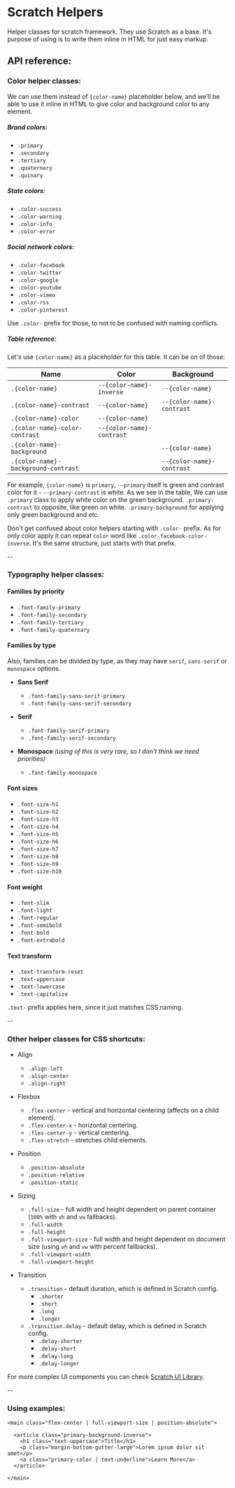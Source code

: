 # Scratch Helpers
Helper classes for scratch framework. They use Scratch as a base. It's purpose of using is to write them inline in HTML for just easy markup.

## API reference:

### Color helper classes:
We can use them instead of `{color-name}` placeholder below, and we'll be able to use it inline in HTML to give color and background color to any element.

##### Brand colors:
- `.primary`
- `.secondary`
- `.tertiary`
- `.quaternary`
- `.quinary`

##### State colors:
- `.color-success`
- `.color-warning`
- `.color-info`
- `.color-error`

##### Social network colors:
- `.color-facebook`
- `.color-twitter`
- `.color-google`
- `.color-youtube`
- `.color-vimeo`
- `.color-rss`
- `.color-pinterest`

Use `.color-` prefix for those, to not to be confused with naming conflicts.

##### Table reference:

Let's use `{color-name}` as a placeholder for this table. It can be on of those:

| Name                                 | Color                      | Background                 |
|---                                   |---                         |---                         |
| `.{color-name}`                      | `--{color-name}-inverse`   | `--{color-name}`           |
| `.{color-name}-contrast`             | `--{color-name}`           | `--{color-name}-contrast`  |
| `.{color-name}-color`                | `--{color-name}`           |                            |
| `.{color-name}-color-contrast`       | `--{color-name}-contrast`  |                            |
| `.{color-name}-background`           |                            | `--{color-name}`           |
| `.{color-name}-background-contrast`  |                            | `--{color-name}-contrast`  |

For example, `{color-name}` is `primary`, `--primary` itself is green and contrast color for it - `--primary-contrast` is white. As we see in the table, We can use `.primary` class to apply white color on the green background. `.primary-contrast` to opposite, like green on white. `.primary-background` for applying only green background and etc.

Don't get confused about color helpers starting with `.color-` prefix. As for only color apply it can repeat `color` word like `.color-facebook-color-inverse`. It's the same structure, just starts with that prefix.

--

### Typography helper classes:

#### Families by priority
- `.font-family-primary`
- `.font-family-secondary`
- `.font-family-tertiary`
- `.font-family-quaternary`

#### Families by type
Also, families can be divided by type, as they may have `serif`, `sans-serif` or `monospace` options.

- **Sans Serif**
  - `.font-family-sans-serif-primary`
  - `.font-family-sans-serif-secondary`

- **Serif**
  - `.font-family-serif-primary`
  - `.font-family-serif-secondary`

- **Monospace** *(using of this is very rare, so I don't think we need priorities)*
  - `.font-family-monospace`

#### Font sizes
- `.font-size-h1`
- `.font-size-h2`
- `.font-size-h3`
- `.font-size-h4`
- `.font-size-h5`
- `.font-size-h6`
- `.font-size-h7`
- `.font-size-h8`
- `.font-size-h9`
- `.font-size-h10`

#### Font weight
- `.font-slim`
- `.font-light`
- `.font-regular`
- `.font-semibold`
- `.font-bold`
- `.font-extrabold`

#### Text transform
- `.text-transform-reset`
- `.text-uppercase`
- `.text-lowercase`
- `.text-capitalize`

`.text-` prefix applies here, since it just matches CSS naming.

--

### Other helper classes for CSS shortcuts:

- Align
  -  `.align-left`
  -  `.align-center`
  -  `.align-right`

- Flexbox
  - `.flex-center` - vertical and horizontal centering (affects on a child element).
  - `.flex-center-x` - horizontal centering.
  - `.flex-center-y` - vertical centering.
  - `.flex-stretch` - stretches child elements.

- Position
  - `.position-absolute`
  - `.position-relative`
  - `.position-static`

- Sizing
  - `.full-size` - full width and height dependent on parent container (`100%` with `vh` and `vw` fallbacks).
  - `.full-width`
  - `.full-height`
  - `.full-viewport-size` - full width and height dependent on document size (using `vh` and `vw` with percent fallbacks).
  - `.full-viewport-width`
  - `.full-viewport-height`

- Transition
  - `.transition` - default duration, which is defined in Scratch config.
    - `.shorter`
    - `.short`
    - `.long`
    - `.longer`
  - `.transition.delay` - default delay, which is defined in Scratch config.
    - `.delay-shorter`
    - `.delay-short`
    - `.delay-long`
    - `.delay-longer`


For more complex UI components you can check [Scratch UI Library](https://github.com/scratch-css/ui).

--

### Using examples:

    <main class="flex-center | full-viewport-size | position-absolute">

      <article class="primary-background-inverse">
        <h1 class="text-uppercase">Title</h1>
        <p class="margin-bottom-gutter-large">Lorem ipsum dolor sit amet</p>
        <a class="primary-color | text-underline">Learn More</a>
      </article>

    </main>

